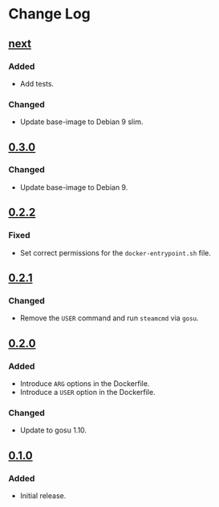 # Change Log

## [next]

### Added
- Add tests.

### Changed
- Update base-image to Debian 9 slim.

## [0.3.0]

### Changed
- Update base-image to Debian 9.

## [0.2.2]

### Fixed
- Set correct permissions for the `docker-entrypoint.sh` file.

## [0.2.1]

### Changed
- Remove the `USER` command and run `steamcmd` via `gosu`.

## [0.2.0]

### Added
- Introduce `ARG` options in the Dockerfile.
- Introduce a `USER` option in the Dockerfile.

### Changed
- Update to gosu 1.10.

## [0.1.0]

### Added
- Initial release.

[next]: https://github.com/dst-academy/docker-steamcmd/compare/v0.3.0...HEAD
[0.3.0]: https://github.com/dst-academy/docker-steamcmd/compare/v0.2.2...v0.3.0
[0.2.2]: https://github.com/dst-academy/docker-steamcmd/compare/v0.2.1...v0.2.2
[0.2.1]: https://github.com/dst-academy/docker-steamcmd/compare/v0.2.0...v0.2.1
[0.2.0]: https://github.com/dst-academy/docker-steamcmd/compare/v0.1.0...v0.2.0
[0.1.0]: https://github.com/dst-academy/docker-steamcmd/compare/55cdeb0752d6c6305e667d79f3abba50c459c15e...v0.1.0
